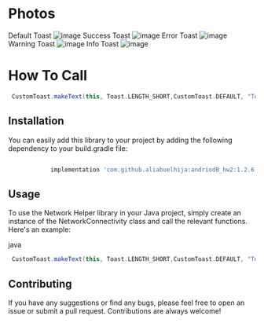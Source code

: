 # Photos
Default Toast
![image](https://user-images.githubusercontent.com/100870794/236904122-e61a2c49-cf64-44df-b1af-87b2de7167d6.png)
Success Toast
![image](https://user-images.githubusercontent.com/100870794/236904254-502ffa28-bd4d-4d3b-8e9c-a9104a44a69f.png)
Error Toast
![image](https://user-images.githubusercontent.com/100870794/236904411-47369d58-3afd-41fe-9440-230b7ff0fae9.png)
Warning Toast
![image](https://user-images.githubusercontent.com/100870794/236904512-02d30c9c-7598-440f-a8f1-e177966e967b.png)
Info Toast
![image](https://user-images.githubusercontent.com/100870794/236904595-9cc41317-84c6-45ae-bb20-ce97fd699975.png)


# How To Call
```groovy
 CustomToast.makeText(this, Toast.LENGTH_SHORT,CustomToast.DEFAULT, "Toast is working",false).show();


```

## Installation

You can easily add this library to your project by adding the following dependency to your build.gradle file:

```groovy

	        implementation 'com.github.aliabuelhija:andriodB_hw2:1.2.6'

```

## Usage

To use the Network Helper library in your Java project, simply create an instance of the NetworkConnectivity class and call the relevant functions. Here's an example:

java

```groovy
 CustomToast.makeText(this, Toast.LENGTH_SHORT,CustomToast.DEFAULT, "Toast is working",false).show();


```
## Contributing

If you have any suggestions or find any bugs, please feel free to open an issue or submit a pull request. Contributions are always welcome!
